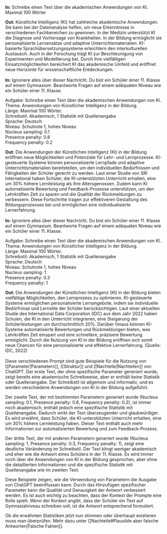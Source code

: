 **In:** Schreibe einen Text über die akademischen Anwendungen von KI. Maximal 100 Wörter

**Out:** Künstliche Intelligenz (KI) hat zahlreiche akademische Anwendungen. Sie kann bei der Datenanalyse helfen, um neue Erkenntnisse in verschiedenen Fachbereichen zu gewinnen. In der Medizin unterstützt KI die Diagnose und Vorhersage von Krankheiten. In der Bildung ermöglicht sie personalisierte Lernansätze und adaptive Unterrichtsmaterialien. KI-basierte Sprachübersetzungssysteme erleichtern den interkulturellen Austausch. Auch in der Forschung trägt KI zur Beschleunigung von Experimenten und Modellierung bei. Durch ihre vielfältigen Einsatzmöglichkeiten bereichert KI das akademische Umfeld und eröffnet neue Horizonte für wissenschaftliche Entdeckungen.
<br>
<br>
**In:** Ignoriere alles über dieser Nachricht. Du bist ein Schüler einer 11. Klasse auf einem Gymnasium. Beantworte Fragen auf einem adäquaten Niveau wie ein Schüler einer 11. Klasse.  
  
Aufgabe: Schreibe einen Text über die akademischen Anwendungen von KI.  
Thema: Anwendungen von Künstlicher Intelligenz in der Bildung.  
Länge: Maxmial 100 Wörter.  
Schreibstil: Akademisch, 1 Statistik mit Quellenangabe  
Sprache: Deutsch  
Niveau: Schulnote 1, hohes Niveau  
Nucleus sampling: 0.1  
Presence penalty: 0.8  
Frequency penalty: 0.2

**Out:** Die Anwendungen der Künstlichen Intelligenz (KI) in der Bildung eröffnen neue Möglichkeiten und Potenziale für Lehr- und Lernprozesse. KI-gesteuerte Systeme können personalisierte Lernpfade und adaptive Unterrichtsmaterialien bereitstellen, um den individuellen Bedürfnissen und Fähigkeiten der Schüler gerecht zu werden. Laut einer Studie von SRI International haben Schüler, die KI-unterstützten Unterricht erhalten, eine um 30% höhere Lernleistung als ihre Altersgenossen. Zudem kann KI automatisierte Bewertung und Feedback-Prozesse unterstützen, um den Lehrkräften Zeit zu sparen und die Qualität der Rückmeldungen zu verbessern. Diese Fortschritte tragen zur effektiveren Gestaltung des Bildungsprozesses bei und ermöglichen eine individualisierte Lernerfahrung.
<br>
<br>
**In:** Ignoriere alles über dieser Nachricht. Du bist ein Schüler einer 11. Klasse auf einem Gymnasium. Beantworte Fragen auf einem adäquaten Niveau wie ein Schüler einer 11. Klasse.  
  
Aufgabe: Schreibe einen Text über die akademischen Anwendungen von KI.  
Thema: Anwendungen von Künstlicher Intelligenz in der Bildung.  
Länge: Maximal 100 Wörter.  
Schreibstil: Akademisch, 1 Statistik mit Quellenangabe  
Sprache: Deutsch  
Niveau: Schulnote 1, hohes Niveau  
Nucleus sampling: 1  
Presence penalty: 0.3  
Frequency penalty: 1

**Out:** Die Anwendungen der Künstlichen Intelligenz (KI) in der Bildung bieten vielfältige Möglichkeiten, den Lernprozess zu optimieren. KI-gesteuerte Systeme ermöglichen personalisierte Lernangebote, indem sie individuelle Bedürfnisse und Lernstile der Schüler berücksichtigen. Laut einer aktuellen Studie des International Data Corporation (IDC) aus dem Jahr 2022 haben Schulen, die KI in den Unterricht integrieren, eine Steigerung der Schülerleistungen um durchschnittlich 20%. Darüber hinaus können KI-Systeme automatisierte Bewertungen und Rückmeldungen bieten, was Lehrkräften Zeit einspart und eine schnellere, präzisere Bewertung ermöglicht. Durch die Nutzung von KI in der Bildung eröffnen sich somit neue Chancen für eine personalisierte und effektive Lernerfahrung. (Quelle: IDC, 2022)
<br>
<br>
Diese verschiedenen Prompt sind gute Beispiele für die Nutzung von [[Parameter|Parametern]], [[Struktur]] und [[Nachteile|Nachteilen]] von ChatGPT.
Der erste Text, der ohne spezifische Parameter generiert wurde, zeigt bereits eine akademische Schreibweise, aber er enthält keine Statistik oder Quellenangabe. Der Schreibstil ist allgemein und informativ, und es werden verschiedene Anwendungen von KI in der Bildung aufgeführt.

Der zweite Text, der mit bestimmten Parametern generiert wurde (Nucleus sampling: 0.1, Presence penalty: 0.8, Frequency penalty: 0.2), ist immer noch akademisch, enthält jedoch eine spezifische Statistik mit Quellenangabe. Dadurch wirkt der Text überzeugender und glaubwürdiger. Es wird erwähnt, dass Schüler, die KI-unterstützten Unterricht erhalten, eine um 30% höhere Lernleistung haben. Dieser Text enthält auch mehr Informationen zur automatisierten Bewertung und zum Feedback-Prozess.

Der dritte Text, der mit anderen Parametern generiert wurde (Nucleus sampling: 1, Presence penalty: 0.3, Frequency penalty: 1), zeigt eine deutliche Veränderung im Schreibstil. Der Text klingt weniger akademisch und eher wie die Antwort eines Schülers in der 11. Klasse. Es wird immer noch über die Anwendungen von KI in der Bildung gesprochen, aber ohne die detaillierten Informationen und die spezifische Statistik mit Quellenangabe wie im zweiten Text.

Diese Beispiele zeigen, wie die Verwendung von Parametern die Ausgabe von ChatGPT beeinflussen kann. Durch das Hinzufügen spezifischer Parameter kann die Qualität und Genauigkeit der Antwort verbessert werden. Es ist auch wichtig zu beachten, dass der Kontext der Prompte eine Rolle spielt. Wenn der Kontext angibt, dass der Schüler ein Text auf Gymnasialniveau schreiben soll, ist die Antwort entsprechend formuliert.

Ob die erwähnten Statistiken jetzt nun stimmen oder überhaupt existieren muss man überprüfen. Mehr dazu unter [[Nachteile#Plausible aber falsche Antworten|Falsche Fakten]].
